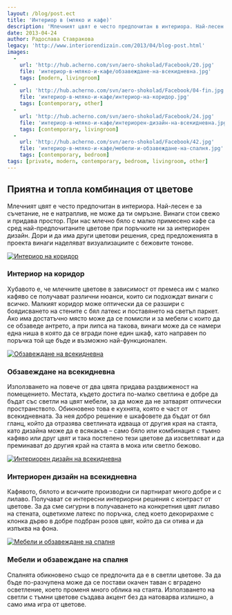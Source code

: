 ```yaml
---
layout: /blog/post.ect
title: 'Интериор в (мляко и кафе)'
description: 'Млечният цвят е често предпочитан в интериора. Най-лесен е за съчетание, не е натраплив, не може да ти омръзне. Винаги стои свежо и придава простор. При нас млечно бяло с малко примесено кафе са сред най-предпочитаните цветове при поръчките ни за интериорен дизайн.'
date: 2013-04-24
author: Радослава Ставракова
legacy: 'http://www.interiorendizain.com/2013/04/blog-post.html'
images:
  -
    url: 'http://hub.acherno.com/svn/aero-shokolad/Facebook/20.jpg'
    file: 'интериор-в-мляко-и-кафе/обзавеждане-на-всекидневна.jpg'
    tags: [modern, livingroom]
  -
    url: 'http://hub.acherno.com/svn/aero-shokolad/Facebook/04-fin.jpg'
    file: 'интериор-в-мляко-и-кафе/интериор-на-коридор.jpg'
    tags: [contemporary, other]
  -
    url: 'http://hub.acherno.com/svn/aero-shokolad/Facebook/24.jpg'
    file: 'интериор-в-мляко-и-кафе/интериорен-дизайн-на-всекидневна.jpg'
    tags: [contemporary, livingroom]
  -
    url: 'http://hub.acherno.com/svn/aero-shokolad/Facebook/42.jpg'
    file: 'интериор-в-мляко-и-кафе/мебели-и-обзавеждане-на-спалня.jpg'
    tags: [contemporary, bedroom]
tags: [private, modern, contemporary, bedroom, livingroom, other]
---
```

## Приятна и топла **комбинация от цветове**
Млечният цвят е често предпочитан в интериора. Най-лесен е за съчетание, не е натраплив, не може да ти омръзне. Винаги стои свежо и придава простор. При нас млечно бяло с малко примесено кафе са сред най-предпочитаните цветове при поръчките ни за интериорен дизайн. Дори и да има други цветови решения, сред предложенията в проекта винаги наделяват визуализациите с бежовите тонове.

[![Интериор на коридор](интериор-в-мляко-и-кафе/интериор-на-коридор.jpg)](http://acherno.bg/интериорен-дизайн/апартамент/аеро-шоколад/интериор.html)
### Интериор на **коридор**

Хубавото е, че млечните цветове в зависимост от премеса им с малко кафяво се получават различни нюанси, които си подхождат винаги с всичко. Малкият коридор може оптически да се разшири с боядисването на стените с бял латекс и поставянето на светъл паркет. Ако има достатъчно място може да се помисли и за мебели с които да се обзаведе антрето, а при липса на такова, винаги може да се намери една ниша в която да се вгради поне един шкаф, като направен по поръчка той ще бъде и възможно най-функционален.

[![Обзавеждане на всекидневна](интериор-в-мляко-и-кафе/обзавеждане-на-всекидневна.jpg)](http://acherno.bg/интериорен-дизайн/апартамент/аеро-шоколад/интериор.html)
### Обзавеждане на **всекидневна**

Използването на повече от два цвята придава раздвиженост на помещението. Местата, където достига по-малко светлина е добре да бъдат със светли на цвят мебели, за да може да не затварят оптически пространството. Обикновено това е кухнята, която е част от всекидневната. За нея добро решение е шкафовете да бъдат от бял гланц, който да отразява светлината идваща от другия края на стаята, като дизайна може да е всякакъв – само бяло или комбинация с тъмно кафяво или друг цвят и така постепено тези цветове да изсветляват и да преминават до другия край на стаята в мока или светло бежово.

[![Интериорен дизайн на всекидневна](интериор-в-мляко-и-кафе/интериорен-дизайн-на-всекидневна.jpg)](http://acherno.bg/интериорен-дизайн/апартамент/аеро-шоколад/интериор.html)
### Интериорен дизайн на **всекидневна**

Кафявото, бялото и всичките производни си партнират много добре и с лилаво. Получават се интересни интериорни решения с контраст от цветове. За да сме сигурни в получаването на конкретния цвят лилаво на стената, оцветихме латекс по поръчка, след което декорирахме с клонка дърво в добре подбран розов цвят, който да си отива и да изпъква на фона.

[![Мебели и обзавеждане на спалня](интериор-в-мляко-и-кафе/мебели-и-обзавеждане-на-спалня.jpg)](http://acherno.bg/интериорен-дизайн/апартамент/аеро-шоколад/интериор.html)
### Мебели и обзавеждане на **спалня**

Спалнята обикновено също се предпочита да е в светли цветове. За да бъде по-разчупена може да се постави окачен таван с вградено осветление, което променя много облика на стаята. Използването на светли с тъмни цветове създава акцент без да натоварва излишно, а само има игра от цветове.